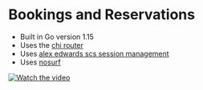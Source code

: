 # Bookings and Reservations

- Built in Go version 1.15
- Uses the [chi router](github.com/go-chi/chi)
- Uses [alex edwards scs session management](github.com/alexedwards/scs)
- Uses [nosurf](github.com/justinas/nosurf)

[![Watch the video](https://img.youtube.com/vi/ITxlUvrsA2k/maxresdefault.jpg)](https://youtu.be/ITxlUvrsA2k)

